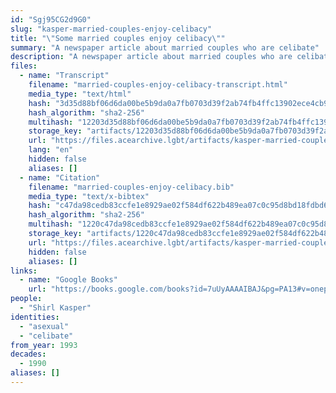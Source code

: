 ```yaml
---
id: "Sgj95CG2d9G0"
slug: "kasper-married-couples-enjoy-celibacy"
title: "\"Some married couples enjoy celibacy\""
summary: "A newspaper article about married couples who are celibate"
description: "A newspaper article about married couples who are celibate, either by mutual agreement, or to the dissatisfaction of one partner"
files:
  - name: "Transcript"
    filename: "married-couples-enjoy-celibacy-transcript.html"
    media_type: "text/html"
    hash: "3d35d88bf06d6da00be5b9da0a7fb0703d39f2ab74fb4ffc13902ece4cb910a2"
    hash_algorithm: "sha2-256"
    multihash: "12203d35d88bf06d6da00be5b9da0a7fb0703d39f2ab74fb4ffc13902ece4cb910a2"
    storage_key: "artifacts/12203d35d88bf06d6da00be5b9da0a7fb0703d39f2ab74fb4ffc13902ece4cb910a2"
    url: "https://files.acearchive.lgbt/artifacts/kasper-married-couples-enjoy-celibacy/married-couples-enjoy-celibacy-transcript.html"
    lang: "en"
    hidden: false
    aliases: []
  - name: "Citation"
    filename: "married-couples-enjoy-celibacy.bib"
    media_type: "text/x-bibtex"
    hash: "c47da98cedb83ccfe1e8929ae02f584df622b489ea07c0c95d8bd18fdbd6277b"
    hash_algorithm: "sha2-256"
    multihash: "1220c47da98cedb83ccfe1e8929ae02f584df622b489ea07c0c95d8bd18fdbd6277b"
    storage_key: "artifacts/1220c47da98cedb83ccfe1e8929ae02f584df622b489ea07c0c95d8bd18fdbd6277b"
    url: "https://files.acearchive.lgbt/artifacts/kasper-married-couples-enjoy-celibacy/married-couples-enjoy-celibacy.bib"
    hidden: false
    aliases: []
links:
  - name: "Google Books"
    url: "https://books.google.com/books?id=7uUyAAAAIBAJ&pg=PA13#v=onepage&q&f=false"
people:
  - "Shirl Kasper"
identities:
  - "asexual"
  - "celibate"
from_year: 1993
decades:
  - 1990
aliases: []
---
```

